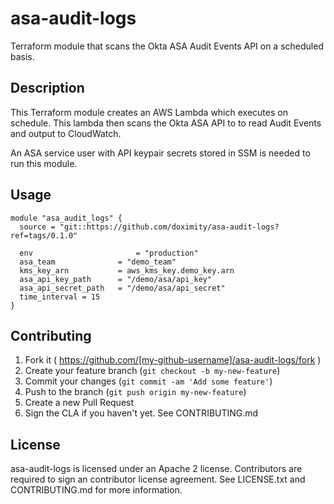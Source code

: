 # asa-audit-logs

Terraform module that scans the Okta ASA Audit Events API on a scheduled basis.

## Description

This Terraform module creates an AWS Lambda which executes on schedule. This lambda then scans the Okta ASA API to to read Audit Events and output to CloudWatch.

An ASA service user with API keypair secrets stored in SSM is needed to run this module.

## Usage

```hcl
module "asa_audit_logs" {
  source = "git::https://github.com/doximity/asa-audit-logs?ref=tags/0.1.0"
  
  env   					= "production"
  asa_team 				= "demo_team"
  kms_key_arn 			= aws_kms_key.demo_key.arn
  asa_api_key_path 		= "/demo/asa/api_key"
  asa_api_secret_path 	= "/demo/asa/api_secret"
  time_interval = 15
}

```

## Contributing

1. Fork it ( https://github.com/[my-github-username]/asa-audit-logs/fork )
2. Create your feature branch (`git checkout -b my-new-feature`)
3. Commit your changes (`git commit -am 'Add some feature'`)
4. Push to the branch (`git push origin my-new-feature`)
5. Create a new Pull Request
6. Sign the CLA if you haven't yet. See CONTRIBUTING.md

## License

asa-audit-logs is licensed under an Apache 2 license. Contributors are required to sign an contributor license agreement. See LICENSE.txt and CONTRIBUTING.md for more information.
